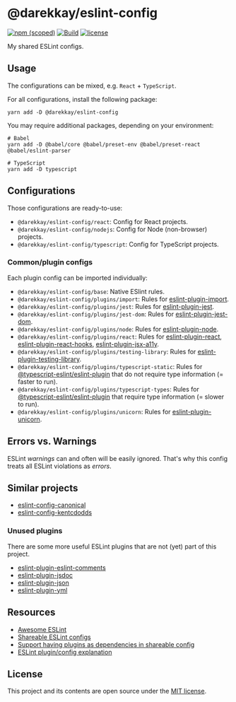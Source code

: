 # @darekkay/eslint-config

[![npm (scoped)](https://img.shields.io/npm/v/@darekkay/eslint-config?style=flat-square)](https://www.npmjs.com/package/@darekkay/eslint-config)
[![Build](https://img.shields.io/github/workflow/status/darekkay/darekkay-eslint-config/Continuous%20Integration/master?style=flat-square)](https://github.com/darekkay/darekkay-eslint-config/actions)
[![license](https://img.shields.io/badge/license-MIT-green?style=flat-square)](https://github.com/darekkay/darekkay-eslint-config/blob/master/LICENSE)

My shared ESLint configs.

## Usage

The configurations can be mixed, e.g. `React` + `TypeScript`.

For all configurations, install the following package:

```
yarn add -D @darekkay/eslint-config
```

You may require additional packages, depending on your environment:

```
# Babel
yarn add -D @babel/core @babel/preset-env @babel/preset-react @babel/eslint-parser

# TypeScript
yarn add -D typescript
```

## Configurations

Those configurations are ready-to-use:

- `@darekkay/eslint-config/react`: Config for React projects.
- `@darekkay/eslint-config/nodejs`: Config for Node (non-browser) projects. 
- `@darekkay/eslint-config/typescript`: Config for TypeScript projects.

### Common/plugin configs

Each plugin config can be imported individually:

- `@darekkay/eslint-config/base`: Native ESlint rules.
- `@darekkay/eslint-config/plugins/import`: Rules for [eslint-plugin-import](https://www.npmjs.com/package/eslint-plugin-import).
- `@darekkay/eslint-config/plugins/jest`: Rules for [eslint-plugin-jest](https://www.npmjs.com/package/eslint-plugin-jest).
- `@darekkay/eslint-config/plugins/jest-dom`: Rules for [eslint-plugin-jest-dom](https://www.npmjs.com/package/eslint-plugin-jest-dom).
- `@darekkay/eslint-config/plugins/node`: Rules for [eslint-plugin-node](https://www.npmjs.com/package/eslint-plugin-node).
- `@darekkay/eslint-config/plugins/react`: Rules for [eslint-plugin-react](https://www.npmjs.com/package/eslint-plugin-react), [eslint-plugin-react-hooks](https://www.npmjs.com/package/eslint-plugin-react-hooks), [eslint-plugin-jsx-a11y](https://www.npmjs.com/package/eslint-plugin-jsx-a11y).
- `@darekkay/eslint-config/plugins/testing-library`: Rules for [eslint-plugin-testing-library](https://www.npmjs.com/package/eslint-plugin-testing-library).
- `@darekkay/eslint-config/plugins/typescript-static`: Rules for [@typescript-eslint/eslint-plugin](https://www.npmjs.com/package/@typescript-eslint/eslint-plugin) that do not require type information (= faster to run).
- `@darekkay/eslint-config/plugins/typescript-types`: Rules for [@typescript-eslint/eslint-plugin](https://www.npmjs.com/package/@typescript-eslint/eslint-plugin) that require type information (= slower to run).
- `@darekkay/eslint-config/plugins/unicorn`: Rules for [eslint-plugin-unicorn](https://www.npmjs.com/package/eslint-plugin-unicorn).

## Errors vs. Warnings

ESLint _warnings_ can and often will be easily ignored. That's why this config treats all ESLint violations as _errors_.

## Similar projects

- [eslint-config-canonical](https://github.com/gajus/eslint-config-canonical)
- [eslint-config-kentcdodds](https://github.com/kentcdodds/eslint-config-kentcdodds)

### Unused plugins

There are some more useful ESLint plugins that are not (yet) part of this project.

- [eslint-plugin-eslint-comments](https://github.com/mysticatea/eslint-plugin-eslint-comments)
- [eslint-plugin-jsdoc](https://github.com/gajus/eslint-plugin-jsdoc)
- [eslint-plugin-json](https://github.com/azeemba/eslint-plugin-json)
- [eslint-plugin-yml](https://github.com/ota-meshi/eslint-plugin-yml)


## Resources

- [Awesome ESLint](https://github.com/dustinspecker/awesome-eslint)
- [Shareable ESLint configs](https://eslint.org/docs/developer-guide/shareable-configs)
- [Support having plugins as dependencies in shareable config](https://github.com/eslint/eslint/issues/3458)
- [ESLint plugin/config explanation](https://gist.github.com/yangshun/318102f525ec68033bf37ac4a010eb0c)

## License

This project and its contents are open source under the [MIT license](LICENSE).
